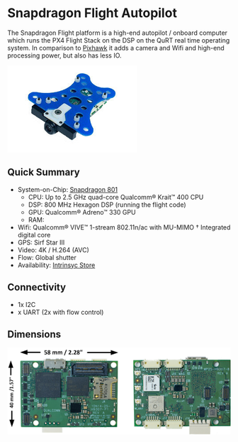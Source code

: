 # Snapdragon Flight Autopilot

The Snapdragon Flight platform is a high-end autopilot / onboard computer which runs the PX4 Flight Stack on the DSP on the QuRT real time operating system. In comparison to [Pixhawk](hardware-pixhawk.md) it adds a camera and Wifi and high-end processing power, but also has less IO.

![](images/hardware/hardware-snapdragon.jpg)

## Quick Summary

  * System-on-Chip: [Snapdragon 801](https://www.qualcomm.com/products/snapdragon/processors/801)
    * CPU: Up to 2.5 GHz quad-core Qualcomm® Krait™ 400 CPU
    * DSP: 800 MHz Hexagon DSP (running the flight code)
    * GPU: Qualcomm® Adreno™ 330 GPU
    * RAM: 
  * Wifi: Qualcomm® VIVE™ 1-stream 802.11n/ac with MU-MIMO † Integrated digital core
  * GPS: Sirf Star III
  * Video: 4K / H.264 (AVC)
  * Flow: Global shutter
  * Availability: [Intrinsyc Store](http://shop.intrinsyc.com/products/snapdragon-flight-dev-kit)

## Connectivity

  * 1x I2C
  * x UART (2x with flow control)

## Dimensions

![](images/hardware/hardware-snapdragon-dimensions.png)

